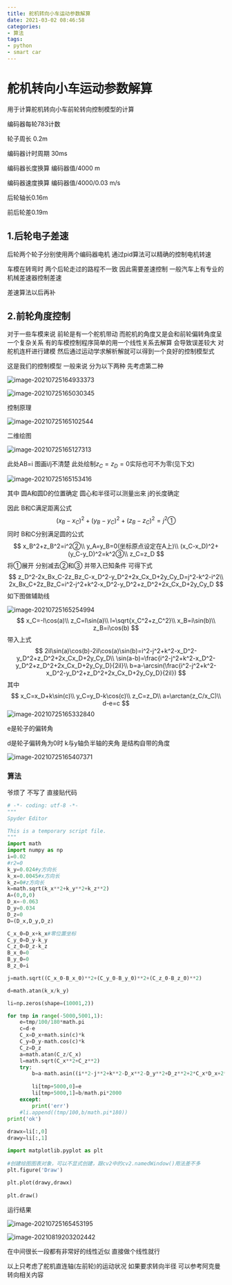 ```yaml
---
title: 舵机转向小车运动参数解算
date: 2021-03-02 08:46:58
categories:
- 算法
tags:
- python
- smart car
---
```


# 舵机转向小车运动参数解算

用于计算舵机转向小车前轮转向控制模型的计算



<!-- more -->

编码器每轮783计数

轮子周长 0.2m

编码器计时周期 30ms

编码器长度换算 编码器值/4000 m

编码器速度换算 编码器值/4000/0.03 m/s

后轮轴长0.16m

前后轮差0.19m

## 1.后轮电子差速

后轮两个轮子分别使用两个编码器电机 通过pid算法可以精确的控制电机转速

车模在转弯时 两个后轮走过的路程不一致 因此需要差速控制 一般汽车上有专业的机械差速器控制差速

差速算法以后再补

## 2.前轮角度控制

对于一些车模来说 前轮是有一个舵机带动 而舵机的角度又是会和前轮偏转角度呈一个复杂关系 有的车模控制程序简单的用一个线性关系去解算 会导致误差较大 对舵机连杆进行建模 然后通过运动学求解析解就可以得到一个良好的控制模型式

这是我们的控制模型 一般来说 分为以下两种 先考虑第二种

![image-20210725164933373](https://raw.githubusercontent.com/czstara12/img_rope/master/img/image-20210725164933373.png)

![image-20210725165030345](https://raw.githubusercontent.com/czstara12/img_rope/master/img/image-20210725165030345.png)

控制原理

![image-20210725165102544](https://raw.githubusercontent.com/czstara12/img_rope/master/img/image-20210725165102544.png)

二维绘图

![image-20210725165127313](https://raw.githubusercontent.com/czstara12/img_rope/master/img/image-20210725165127313.png)

此处AB=i 图画i/j不清楚 此处绘制$z_C=z_D=0$实际也可不为零(见下文)

![image-20210725165153416](https://raw.githubusercontent.com/czstara12/img_rope/master/img/image-20210725165153416.png)

其中 圆A和圆D的位置确定 圆心和半径可以测量出来 j的长度确定

因此 B和C满足距离公式
$$
(x_B-x_C)^2+(y_B-y_C)^2+(z_B-z_C)^2=j^2①
$$
同时 B和C分别满足圆的公式
$$
x_B^2+z_B^2=i^2②\\
y_A=y_B=0(坐标原点设定在A上)\\
(x_C-x_D)^2+(y_C-y_D)^2=k^2③\\
z_C=z_D
$$
将①展开 分别减去②和③ 并带入已知条件 可得下式
$$
z_D^2-2x_Bx_C-2z_Bz_C-x_D^2-y_D^2+2x_Cx_D+2y_Cy_D=j^2-k^2-i^2\\
2x_Bx_C+2z_Bz_C=i^2-j^2+k^2-x_D^2-y_D^2+z_D^2+2x_Cx_D+2y_Cy_D
$$
如下图做辅助线

![image-20210725165254994](https://raw.githubusercontent.com/czstara12/img_rope/master/img/image-20210725165254994.png)
$$
x_C=-l\cos(a)\\
z_C=l\sin(a)\\
l=\sqrt{x_C^2+z_C^2}\\
x_B=i\sin(b)\\
z_B=i\cos(b)
$$
带入上式
$$
2il\sin(a)\cos(b)-2il\cos(a)\sin(b)=i^2-j^2+k^2-x_D^2-y_D^2+z_D^2+2x_Cx_D+2y_Cy_D\\
\sin(a-b)=\frac{i^2-j^2+k^2-x_D^2-y_D^2+z_D^2+2x_Cx_D+2y_Cy_D}{2il}\\
b=a-\arcsin(\frac{i^2-j^2+k^2-x_D^2-y_D^2+z_D^2+2x_Cx_D+2y_Cy_D}{2il})
$$
其中
$$
x_C=x_D+k\sin(c)\\
y_C=y_D-k\cos(c)\\
z_C=z_D\\
a=\arctan(z_C/x_C)\\
d-e=c
$$
![image-20210725165332840](https://raw.githubusercontent.com/czstara12/img_rope/master/img/image-20210725165332840.png)

e是轮子的偏转角

d是轮子偏转角为0时 k与y轴负半轴的夹角 是结构自带的角度

![image-20210725165407371](https://raw.githubusercontent.com/czstara12/img_rope/master/img/image-20210725165407371.png)

### 算法

爷烦了 不写了 直接贴代码

```python
# -*- coding: utf-8 -*-
"""
Spyder Editor

This is a temporary script file.
"""
import math
import numpy as np
i=0.02
#r2=0
k_y=0.024#y方向长
k_x=0.0045#x方向长
k_z=0#z方向长
k=math.sqrt(k_x**2+k_y**2+k_z**2)
A=(0,0,0)
D_x=-0.063
D_y=0.034
D_z=0
D=(D_x,D_y,D_z) 

C_x_0=D_x+k_x#零位置坐标
C_y_0=D_y-k_y
C_z_0=D_z-k_z
B_x_0=0
B_y_0=0
B_z_0=i

j=math.sqrt((C_x_0-B_x_0)**2+(C_y_0-B_y_0)**2+(C_z_0-B_z_0)**2)

d=math.atan(k_x/k_y)

li=np.zeros(shape=(10001,2))

for tmp in range(-5000,5001,1):
    e=tmp/100/180*math.pi
    c=d-e
    C_x=D_x+math.sin(c)*k
    C_y=D_y-math.cos(c)*k
    C_z=D_z
    a=math.atan(C_z/C_x)
    l=math.sqrt(C_x**2+C_z**2)
    try:
        b=a-math.asin((i**2-j**2+k**2-D_x**2-D_y**2+D_z**2+2*C_x*D_x+2*C_y*D_y)/(2*i*l))
        
        li[tmp+5000,0]=e
        li[tmp+5000,1]=b/math.pi*2000
    except:
        print('err')
    #li.append((tmp/100,b/math.pi*180))
print('ok')
    
drawx=li[:,0]
drawy=li[:,1]

import matplotlib.pyplot as plt
 
#创建绘图图表对象，可以不显式创建，跟cv2中的cv2.namedWindow()用法差不多
plt.figure('Draw')
 
plt.plot(drawy,drawx)
 
plt.draw()

```

运行结果

![image-20210725165453195](https://raw.githubusercontent.com/czstara12/img_rope/master/img/image-20210725165453195.png)

![image-20210819203202442](https://raw.githubusercontent.com/czstara12/img_rope/master/img/image-20210819203202442.png)

在中间很长一段都有非常好的线性近似 直接做个线性就行

以上只考虑了舵机直连轴(左前轮)的运动状况 如果要求转向半径 可以参考阿克曼转向相关内容